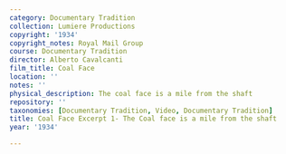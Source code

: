 ```yaml
---
category: Documentary Tradition
collection: Lumiere Productions
copyright: '1934'
copyright_notes: Royal Mail Group
course: Documentary Tradition
director: Alberto Cavalcanti
film_title: Coal Face
location: ''
notes: ''
physical_description: The coal face is a mile from the shaft
repository: ''
taxonomies: [Documentary Tradition, Video, Documentary Tradition]
title: Coal Face Excerpt 1- The Coal face is a mile from the shaft
year: '1934'

---
```

